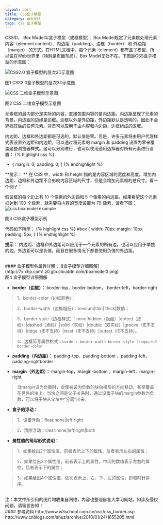 ```yaml
---
layout: post
title: CSS盒子模型
category: Web设计
tags: css 盒子模型
---
```


CSS中， Box Model叫盒子模型（或框模型），Box Model规定了元素框处理元素内容（element content）、内边距（padding）、边框（border） 和 外边距（margin） 的方式。在HTML文档中，每个元素（element）都有盒子模型，所以说在Web世界里（特别是页面布局），Box Model无处不在。下图是CSS盒子模型的示意图：

![CSS2.0 盒子模型的层次3D示意图](http://7xixhp.com1.z0.glb.clouddn.com/boxmodel.png)
<div class="imgtag">图1 CSS2.0盒子模型的层次3D示意图</div>

![CSS 二维盒子模型示意图](http://7xixhp.com1.z0.glb.clouddn.com/boxmodel2.png)
<div class="imgtag">图2 CSS 二维盒子模型示意图</div>

元素框的最内部分是实际的内容，直接包围内容的是内边距。内边距呈现了元素的背景。内边距的边缘是边框。边框以外是外边距，外边距默认是透明的，因此不会遮挡其后的任何元素。背景可以应用于由内容和内边距、边框组成的区域。

内边距、边框和外边距都是可选的，默认值是零。但是，许多元素将由用户代理样式表设置外边距和内边距。可以通过将元素的 margin 和 padding 设置为零来覆盖这些浏览器样式。这可以分别进行，也可以使用通用选择器对所有元素进行设置：
{% highlight css %}
* {
  margin: 0;
  padding: 0;
}
{% endhighlight %}

**提示： ** <span class="emphasis">在 CSS 中，width 和 height 指的是内容区域的宽度和高度。增加内边距、边框和外边距不会影响内容区域的尺寸，但是会增加元素框的总尺寸。</span>看一个例子：

假设框的每个边上有 10 个像素的外边距和 5 个像素的内边距。如果希望这个元素框达到 100 个像素，就需要将内容的宽度设置为 70 像素，请看下图：
![css boxmodel example](http://7xixhp.com1.z0.glb.clouddn.com/ct_css_boxmodel_example.gif)
<div class="imgtag">图3 CSS盒子模型示例</div>

代码如下所示：
{% highlight css %}
#box {
  width: 70px;
  margin: 10px;
  padding: 5px;
}
{% endhighlight %}

**提示：** <span class="emphasis">内边距、边框和外边距可以应用于一个元素的所有边，也可以应用于单独的边。外边距可以是负值，而且在很多情况下都要使用负值的外边距。</span>

<br/>
#### 盒子模型各属性详解：
![盒子模型详细图解](http://7xixhp.com1.z0.glb.clouddn.com/boxmodel3.png)
<div class="imgtag">图4 盒子模型详细图解</div>

*   **border（边框）：** border-top，border-bottom， border-left，border-right

 > 1、border-color（边框颜色）；

 > 2、border-width（边框粗细）：medium|thin| thick|数值；

 > 3、border-style（边框样式）：none|hidden（隐藏）|dotted（虚线）|dashed（点线）|solid（实线）|double（双实线）|groove（IE不支持）|ridge（IE不支持）|inset（IE不支持）|outset（IE不支持）。

 > 4、边框简写属性格式：`border: border-width border-style (required)  border-color`


*  **padding（内边距）：** padding-top，padding-bottom ，padding-left，padding-rightborder


*  **margin（外边距）：** margin-top，margin-bottom ，margin-left，margin-right

> 当margin设为负数时，会使被设为负数的块向相反的方向移动，甚至覆盖在另外的块上。当块之间是父子关系时，通过设置子块的margin参数为负数，可以将子块从父块中“分离”出来。

*  **盒子的浮动：**

> 1、设置浮动：float:none|left|right

> 2、清除浮动：clear:none|left|right|both


*  **属性值的简写形式说明：** 

> 1、如果给出2个属性值，前者表示上下的属性，后者表示左右的属性；

> 2、如果给出3个属性值，前者表示上的属性，中间的数值表示左右的属性，后者表示下的属性；

> 3、如果给出4个属性值，依次表示上、右、下、左的属性，即顺时针排序。

<br/>
注：<span class="emphasis">本文中所引用的图片均收集自网络，内容也整理自各大学习网站，如涉及侵权问题，请留言告知！<span>

<br/>
#### 参考资料
http://www.w3school.com.cn/css/css_border.asp
http://www.cnblogs.com/shuz/archive/2010/01/24/1655205.html
